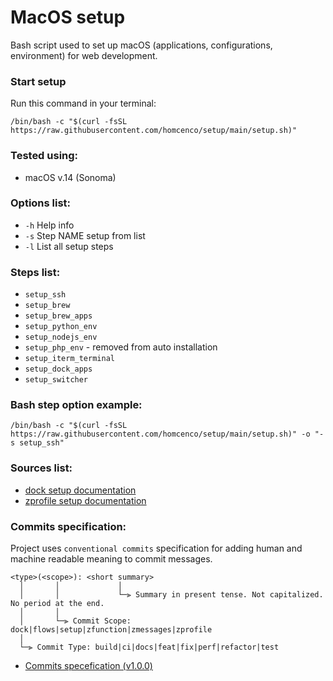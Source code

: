 # MacOS setup
Bash script used to set up macOS (applications, configurations, environment) for web development.

### Start setup
Run this command in your terminal:
```shell
/bin/bash -c "$(curl -fsSL https://raw.githubusercontent.com/homcenco/setup/main/setup.sh)"
```
### Tested using:
- macOS v.14 (Sonoma)

### Options list:
- `-h` Help info
- `-s` Step NAME setup from list
- `-l` List all setup steps

### Steps list:
- `setup_ssh`
- `setup_brew`
- `setup_brew_apps`
- `setup_python_env`
- `setup_nodejs_env`
- `setup_php_env` - removed from auto installation
- `setup_iterm_terminal`
- `setup_dock_apps`
- `setup_switcher`

### Bash step option example:
```shell
/bin/bash -c "$(curl -fsSL https://raw.githubusercontent.com/homcenco/setup/main/setup.sh)" -o "-s setup_ssh"
```

### Sources list:
- [dock setup documentation](https://github.com/homcenco/setup/tree/main/dock)
- [zprofile setup documentation](https://github.com/homcenco/setup/tree/main/zprofile)

### Commits specification:
Project uses `conventional commits` specification for adding human and machine readable meaning to commit messages.
```
<type>(<scope>): <short summary>
  │       │             │
  │       │             └─⫸ Summary in present tense. Not capitalized. No period at the end.
  │       │
  │       └─⫸ Commit Scope: dock|flows|setup|zfunction|zmessages|zprofile
  │
  └─⫸ Commit Type: build|ci|docs|feat|fix|perf|refactor|test
```
- [Commits specefication (v1.0.0)](https://www.conventionalcommits.org/en/v1.0.0/)
